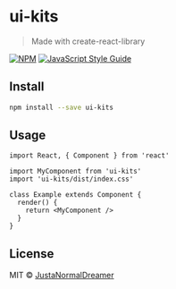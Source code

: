 # ui-kits

> Made with create-react-library

[![NPM](https://img.shields.io/npm/v/ui-kits.svg)](https://www.npmjs.com/package/ui-kits) [![JavaScript Style Guide](https://img.shields.io/badge/code_style-standard-brightgreen.svg)](https://standardjs.com)

## Install

```bash
npm install --save ui-kits
```

## Usage

```tsx
import React, { Component } from 'react'

import MyComponent from 'ui-kits'
import 'ui-kits/dist/index.css'

class Example extends Component {
  render() {
    return <MyComponent />
  }
}
```

## License

MIT © [JustaNormalDreamer](https://github.com/JustaNormalDreamer)
